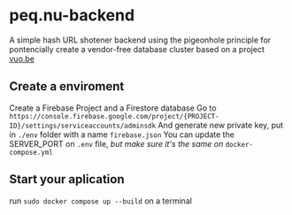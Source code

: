 # peq.nu-backend
A simple hash URL shotener backend using the pigeonhole principle for pontencially create a vendor-free database cluster based on a project [vuo.be](https://github.com/jeielmosi/vuo.be-backend)

## Create a enviroment
Create a Firebase Project and a Firestore database
Go to `https://console.firebase.google.com/project/{PROJECT-ID}/settings/serviceaccounts/adminsdk`
And generate new private key, put in `./env` folder with a name `firebase.json`
You can update the SERVER_PORT on `.env` file, *but make sure it's the same on* `docker-compose.yml`
## Start your aplication
run `sudo docker compose up --build` on a terminal
